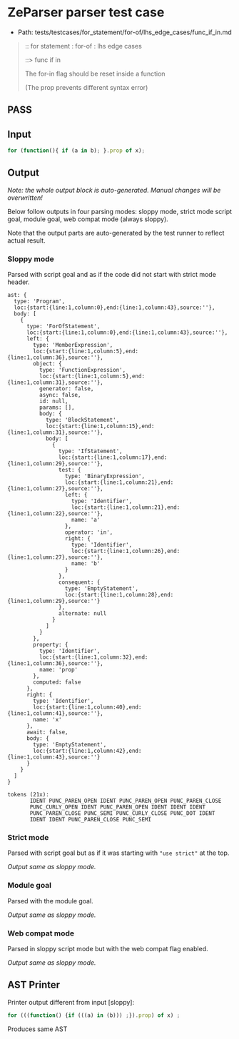 # ZeParser parser test case

- Path: tests/testcases/for_statement/for-of/lhs_edge_cases/func_if_in.md

> :: for statement : for-of : lhs edge cases
>
> ::> func if in
>
> The for-in flag should be reset inside a function
>
> (The prop prevents different syntax error)

## PASS

## Input

`````js
for (function(){ if (a in b); }.prop of x);
`````

## Output

_Note: the whole output block is auto-generated. Manual changes will be overwritten!_

Below follow outputs in four parsing modes: sloppy mode, strict mode script goal, module goal, web compat mode (always sloppy).

Note that the output parts are auto-generated by the test runner to reflect actual result.

### Sloppy mode

Parsed with script goal and as if the code did not start with strict mode header.

`````
ast: {
  type: 'Program',
  loc:{start:{line:1,column:0},end:{line:1,column:43},source:''},
  body: [
    {
      type: 'ForOfStatement',
      loc:{start:{line:1,column:0},end:{line:1,column:43},source:''},
      left: {
        type: 'MemberExpression',
        loc:{start:{line:1,column:5},end:{line:1,column:36},source:''},
        object: {
          type: 'FunctionExpression',
          loc:{start:{line:1,column:5},end:{line:1,column:31},source:''},
          generator: false,
          async: false,
          id: null,
          params: [],
          body: {
            type: 'BlockStatement',
            loc:{start:{line:1,column:15},end:{line:1,column:31},source:''},
            body: [
              {
                type: 'IfStatement',
                loc:{start:{line:1,column:17},end:{line:1,column:29},source:''},
                test: {
                  type: 'BinaryExpression',
                  loc:{start:{line:1,column:21},end:{line:1,column:27},source:''},
                  left: {
                    type: 'Identifier',
                    loc:{start:{line:1,column:21},end:{line:1,column:22},source:''},
                    name: 'a'
                  },
                  operator: 'in',
                  right: {
                    type: 'Identifier',
                    loc:{start:{line:1,column:26},end:{line:1,column:27},source:''},
                    name: 'b'
                  }
                },
                consequent: {
                  type: 'EmptyStatement',
                  loc:{start:{line:1,column:28},end:{line:1,column:29},source:''}
                },
                alternate: null
              }
            ]
          }
        },
        property: {
          type: 'Identifier',
          loc:{start:{line:1,column:32},end:{line:1,column:36},source:''},
          name: 'prop'
        },
        computed: false
      },
      right: {
        type: 'Identifier',
        loc:{start:{line:1,column:40},end:{line:1,column:41},source:''},
        name: 'x'
      },
      await: false,
      body: {
        type: 'EmptyStatement',
        loc:{start:{line:1,column:42},end:{line:1,column:43},source:''}
      }
    }
  ]
}

tokens (21x):
       IDENT PUNC_PAREN_OPEN IDENT PUNC_PAREN_OPEN PUNC_PAREN_CLOSE
       PUNC_CURLY_OPEN IDENT PUNC_PAREN_OPEN IDENT IDENT IDENT
       PUNC_PAREN_CLOSE PUNC_SEMI PUNC_CURLY_CLOSE PUNC_DOT IDENT
       IDENT IDENT PUNC_PAREN_CLOSE PUNC_SEMI
`````

### Strict mode

Parsed with script goal but as if it was starting with `"use strict"` at the top.

_Output same as sloppy mode._

### Module goal

Parsed with the module goal.

_Output same as sloppy mode._

### Web compat mode

Parsed in sloppy script mode but with the web compat flag enabled.

_Output same as sloppy mode._

## AST Printer

Printer output different from input [sloppy]:

````js
for (((function() {if (((a) in (b))) ;}).prop) of x) ;
````

Produces same AST
